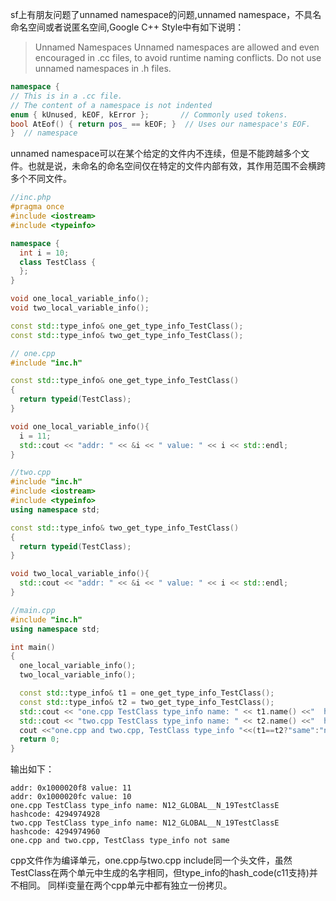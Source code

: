 sf上有朋友问题了unnamed namespace的问题,unnamed namespace，不具名命名空间或者说匿名空间,Google C++ Style中有如下说明：
> Unnamed Namespaces
  Unnamed namespaces are allowed and even encouraged in .cc files, to avoid runtime naming conflicts.
  Do not use unnamed namespaces in .h files.
  ```c++
  namespace {                           
  // This is in a .cc file.
  // The content of a namespace is not indented
  enum { kUnused, kEOF, kError };       // Commonly used tokens.
  bool AtEof() { return pos_ == kEOF; }  // Uses our namespace's EOF.
  }  // namespace
  ```
  
  
unnamed namespace可以在某个给定的文件内不连续，但是不能跨越多个文件。也就是说，未命名的命名空间仅在特定的文件内部有效，其作用范围不会横跨多个不同文件。

  ```c++
  //inc.php
#pragma once
#include <iostream>
#include <typeinfo>

namespace {
    int i = 10;
    class TestClass {
    };
}

void one_local_variable_info();
void two_local_variable_info();

const std::type_info& one_get_type_info_TestClass();
const std::type_info& two_get_type_info_TestClass();

// one.cpp
#include "inc.h"

const std::type_info& one_get_type_info_TestClass()
{
    return typeid(TestClass);
}

void one_local_variable_info(){
    i = 11;
    std::cout << "addr: " << &i << " value: " << i << std::endl;
}

//two.cpp
#include "inc.h"
#include <iostream>
#include <typeinfo>
using namespace std;

const std::type_info& two_get_type_info_TestClass()
{
    return typeid(TestClass);
}

void two_local_variable_info(){
    std::cout << "addr: " << &i << " value: " << i << std::endl;
}

//main.cpp
#include "inc.h"
using namespace std;

int main()
{
    one_local_variable_info();
    two_local_variable_info();

    const std::type_info& t1 = one_get_type_info_TestClass();
    const std::type_info& t2 = two_get_type_info_TestClass();
    std::cout << "one.cpp TestClass type_info name: " << t1.name() <<"  hashcode: "<< t1.hash_code()<<endl;
    std::cout << "two.cpp TestClass type_info name: " << t2.name() <<"  hashcode: "<< t2.hash_code()<<endl;
    cout <<"one.cpp and two.cpp, TestClass type_info "<<(t1==t2?"same":"not same")<<endl;
    return 0;
}
```

输出如下：
```
addr: 0x1000020f8 value: 11
addr: 0x1000020fc value: 10
one.cpp TestClass type_info name: N12_GLOBAL__N_19TestClassE  hashcode: 4294974928
two.cpp TestClass type_info name: N12_GLOBAL__N_19TestClassE  hashcode: 4294974960
one.cpp and two.cpp, TestClass type_info not same
```
cpp文件作为编译单元，one.cpp与two.cpp include同一个头文件，虽然TestClass在两个单元中生成的名字相同，但type_info的hash_code(c11支持)并不相同。
同样i变量在两个cpp单元中都有独立一份拷贝。
